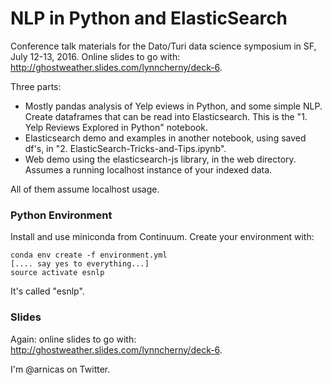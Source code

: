 # NLP in Python and ElasticSearch

Conference talk materials for the Dato/Turi data science symposium in SF, July 12-13, 2016.
Online slides to go with: http://ghostweather.slides.com/lynncherny/deck-6.

Three parts:

* Mostly pandas analysis of Yelp  eviews in Python, and some simple NLP.  Create dataframes that can be read into Elasticsearch.  This is the "1. Yelp Reviews Explored in Python" notebook.
* Elasticsearch demo and examples in another notebook, using saved df's, in "2. ElasticSearch-Tricks-and-Tips.ipynb".
* Web demo using the elasticsearch-js library, in the web directory.  Assumes a running localhost instance of your indexed data.

All of them assume localhost usage.

### Python Environment

Install and use miniconda from Continuum. Create your environment with:

```` 
conda env create -f environment.yml
[.... say yes to everything...]
source activate esnlp
````

It's called "esnlp".

### Slides

Again: online slides to go with: http://ghostweather.slides.com/lynncherny/deck-6.

I'm @arnicas on Twitter.

